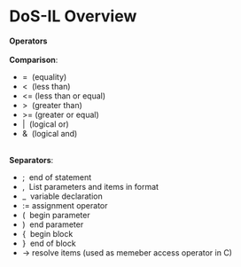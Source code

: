 # DoS-IL Overview

<div>
	<span style="font-size:14px;"><strong>Operators</strong></span></div>
<div>
	&nbsp;</div>
<div>
	<strong>Comparison</strong>:&nbsp;</div>
<ul>
<li>= &nbsp;(equality)</li>
<li>&lt; &nbsp;(less than)</li>
<li>&lt;= (less than or equal)</li>
<li>&gt; &nbsp;(greater than)</li>
<li>&gt;= (greater or equal)</li>
<li>| &nbsp;(logical or)</li>
<li>&amp; &nbsp;(logical and)</li>
</ul>
<div>
	&nbsp;</div>
<div>
	<strong>Separators</strong>:&nbsp;</div>
<ul>
<li>; &nbsp;end of statement</li>
<li>, &nbsp;List parameters and items in format</li>
<li>_ &nbsp;variable declaration&nbsp;</li>
<li>:= assignment operator&nbsp;</li>
<li>( &nbsp;begin parameter&nbsp;</li>
<li>) &nbsp;end parameter</li>
<li>{ &nbsp;begin block&nbsp;</li>
<li>} &nbsp;end of block&nbsp;</li>
<li>-&gt; resolve items (used as memeber access operator in C)</li>
</ul>

	
	
	

	
